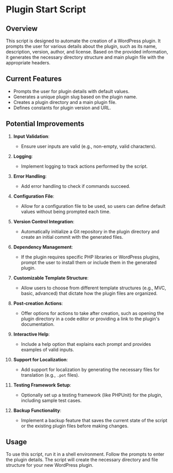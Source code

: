 # Plugin Start Script

## Overview
This script is designed to automate the creation of a WordPress plugin. It prompts the user for various details about the plugin, such as its name, description, version, author, and license. Based on the provided information, it generates the necessary directory structure and main plugin file with the appropriate headers.

## Current Features
- Prompts the user for plugin details with default values.
- Generates a unique plugin slug based on the plugin name.
- Creates a plugin directory and a main plugin file.
- Defines constants for plugin version and URL.

## Potential Improvements
1. **Input Validation**:
   - Ensure user inputs are valid (e.g., non-empty, valid characters).

2. **Logging**:
   - Implement logging to track actions performed by the script.

3. **Error Handling**:
   - Add error handling to check if commands succeed.

4. **Configuration File**:
   - Allow for a configuration file to be used, so users can define default values without being prompted each time.

5. **Version Control Integration**:
   - Automatically initialize a Git repository in the plugin directory and create an initial commit with the generated files.

6. **Dependency Management**:
   - If the plugin requires specific PHP libraries or WordPress plugins, prompt the user to install them or include them in the generated plugin.

7. **Customizable Template Structure**:
   - Allow users to choose from different template structures (e.g., MVC, basic, advanced) that dictate how the plugin files are organized.

8. **Post-creation Actions**:
   - Offer options for actions to take after creation, such as opening the plugin directory in a code editor or providing a link to the plugin's documentation.

9. **Interactive Help**:
   - Include a help option that explains each prompt and provides examples of valid inputs.

10. **Support for Localization**:
    - Add support for localization by generating the necessary files for translation (e.g., `.pot` files).

11. **Testing Framework Setup**:
    - Optionally set up a testing framework (like PHPUnit) for the plugin, including sample test cases.

12. **Backup Functionality**:
    - Implement a backup feature that saves the current state of the script or the existing plugin files before making changes.

## Usage
To use this script, run it in a shell environment. Follow the prompts to enter the plugin details. The script will create the necessary directory and file structure for your new WordPress plugin.